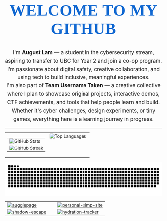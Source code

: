 <h1 align="center" style="font-size: 3.2rem; font-weight: 700; color: #0F67D1; font-family: cursive; letter-spacing: 1px;">
  WELCOME TO MY GITHUB
</h1>

<p align="center" style="max-width: 700px; margin: auto; font-size: 1.05rem; line-height: 1.6;">
  I'm <strong>August Lam</strong> — a student in the cybersecurity stream, aspiring to transfer to UBC for Year 2 and join a co-op program. I’m passionate about digital safety, creative collaboration, and using tech to build inclusive, meaningful experiences.
</p>

<p align="center" style="max-width: 700px; margin: auto; font-size: 1.05rem; line-height: 1.6;">
  I'm also part of <strong>Team Username Taken</strong> — a creative collective where I plan to showcase original projects, interactive demos, CTF achievements, and tools that help people learn and build. Whether it's cyber challenges, design experiments, or tiny games, everything here is a learning journey in progress.
</p>

---

<div align="center">

<!-- STATS (stacked left) + LANGUAGES (right) -->
<table width="100%" cellspacing="0" cellpadding="0" style="border-collapse: collapse;">
  <tr valign="top">
    <td width="50%">
      <table width="100%" cellspacing="0" cellpadding="0" style="border-collapse: collapse;">
        <tr>
          <td>
            <img src="https://github-readme-stats.vercel.app/api?username=Auggie0w0&show_icons=true&theme=github_dark&hide_border=true&hide_title=true&card_width=320" alt="GitHub Stats" width="100%" />
          </td>
        </tr>
        <tr>
          <td>
            <img src="https://streak-stats.demolab.com/?user=Auggie0w0&theme=github-dark-blue&hide_border=true" alt="GitHub Streak" width="100%" />
          </td>
        </tr>
      </table>
    </td>
    <td width="50%">
      <img src="https://github-readme-stats.vercel.app/api/top-langs/?username=Auggie0w0&layout=compact&theme=github_dark&hide_border=true&langs_count=10" alt="Top Languages" width="100%" />
    </td>
  </tr>
</table>

<!-- SNAKE ANIMATION -->
<picture>
  <source media="(prefers-color-scheme: dark)" srcset="https://raw.githubusercontent.com/Auggie0w0/Auggie0w0/main/assets/github-snake-dark.svg" />
  <source media="(prefers-color-scheme: light)" srcset="https://raw.githubusercontent.com/Auggie0w0/Auggie0w0/main/assets/github-snake.svg" />
  <img alt="github-snake" src="https://raw.githubusercontent.com/Auggie0w0/Auggie0w0/main/assets/github-snake.svg" />
</picture>

<!-- PINNED PROJECTS -->
<table width="100%" cellspacing="0" cellpadding="0" style="border-collapse: collapse;">
  <tr valign="top">
    <td width="50%">
      <a href="https://github.com/Auggie0w0/auggiepage">
        <img src="https://github-readme-stats.vercel.app/api/pin/?username=Auggie0w0&repo=auggiepage&theme=github_dark&hide_border=true" alt="auggiepage" width="100%" />
      </a>
    </td>
    <td width="50%">
      <a href="https://github.com/Auggie0w0/personal-simp-site">
        <img src="https://github-readme-stats.vercel.app/api/pin/?username=Auggie0w0&repo=personal-simp-site&theme=github_dark&hide_border=true" alt="personal-simp-site" width="100%" />
      </a>
    </td>
  </tr>
  <tr valign="top">
    <td width="50%">
      <a href="https://github.com/Auggie0w0/shadow-escape">
        <img src="https://github-readme-stats.vercel.app/api/pin/?username=Auggie0w0&repo=shadow-escape&theme=github_dark&hide_border=true" alt="shadow-escape" width="100%" />
      </a>
    </td>
    <td width="50%">
      <a href="https://github.com/Auggie0w0/hydration-tracker">
        <img src="https://github-readme-stats.vercel.app/api/pin/?username=Auggie0w0&repo=hydration-tracker&theme=github_dark&hide_border=true" alt="hydration-tracker" width="100%" />
      </a>
    </td>
  </tr>
</table>

</div>
